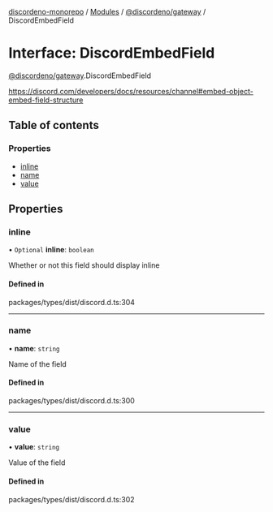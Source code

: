 [discordeno-monorepo](../README.md) / [Modules](../modules.md) / [@discordeno/gateway](../modules/discordeno_gateway.md) / DiscordEmbedField

# Interface: DiscordEmbedField

[@discordeno/gateway](../modules/discordeno_gateway.md).DiscordEmbedField

https://discord.com/developers/docs/resources/channel#embed-object-embed-field-structure

## Table of contents

### Properties

- [inline](discordeno_gateway.DiscordEmbedField.md#inline)
- [name](discordeno_gateway.DiscordEmbedField.md#name)
- [value](discordeno_gateway.DiscordEmbedField.md#value)

## Properties

### inline

• `Optional` **inline**: `boolean`

Whether or not this field should display inline

#### Defined in

packages/types/dist/discord.d.ts:304

---

### name

• **name**: `string`

Name of the field

#### Defined in

packages/types/dist/discord.d.ts:300

---

### value

• **value**: `string`

Value of the field

#### Defined in

packages/types/dist/discord.d.ts:302
